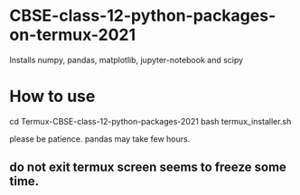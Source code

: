 # CBSE-class-12-python-packages-on-termux-2021
Installs numpy, pandas, matplotlib, jupyter-notebook and scipy

# How to use
cd Termux-CBSE-class-12-python-packages-2021
bash termux_installer.sh

please be patience.
pandas may take few hours.

## do not exit termux screen seems to freeze some time.
